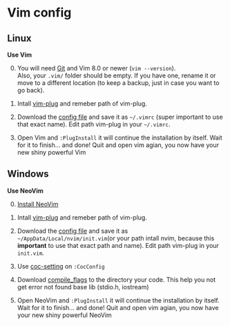 # Vim config
[//]: # "https://github.com/fisadev/fisa-vim-config"

## Linux
**Use Vim**

0) You will need [Git] and Vim 8.0 or newer (`vim --version`).
<br> Also, your `.vim/` folder should be empty. If you have one, rename it or move to a different location (to keep a backup, just in case you want to go back).

1) Intall [vim-plug] and remeber path of vim-plug.

2) Download the [config file](https://github.com/TrQ-Hoan/vim-config/blob/master/.vimrc) and save it as `~/.vimrc` (super important to use that exact name). Edit path vim-plug in your `~/.vimrc`.

3) Open Vim and `:PlugInstall` it will continue the installation by itself. Wait for it to finish... and done! Quit and open vim agian, you now have your new shiny powerful Vim

## Windows
**Use NeoVim**

0) [Install NeoVim](https://github.com/TrQ-Hoan/vim-config/blob/master/neovim-windows-cpp/README.md)

1) Intall [vim-plug] and remeber path of vim-plug.

2) Download the [config file](https://github.com/TrQ-Hoan/vim-config/blob/master/neovim-windows-cpp/init.vim) and save it as `~/AppData/Local/nvim/init.vim`(or your path intall nvim, because this **important** to use that exact path and name). Edit path vim-plug in your `init.vim`.

3) Use [coc-setting](https://github.com/TrQ-Hoan/vim-config/blob/master/neovim-windows-cpp/coc-settings.json) on `:CocConfig`

4) Download [compile_flags](https://github.com/TrQ-Hoan/vim-config/blob/master/neovim-windows-cpp/compile_flags.txt) to the directory your code. This help you not get error not found base lib (stdio.h, iostream)

4) Open NeoVim and `:PlugInstall` it will continue the installation by itself. Wait for it to finish... and done! Quit and open vim agian, you now have your new shiny powerful NeoVim


[Git]: <https://git-scm.com/book/en/v2/Getting-Started-Installing-Git>
[vim-plug]: <https://github.com/junegunn/vim-plug>

